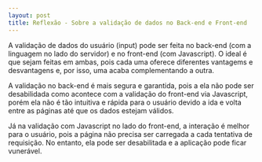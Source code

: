 ```yaml
---
layout: post
title: Reflexão - Sobre a validação de dados no Back-end e Front-end
---
```


A validação de dados do usuário (input) pode ser feita no back-end (com a linguagem no lado do servidor) e no front-end (com Javascript). O ideal é que sejam feitas em ambas, pois cada uma oferece diferentes vantagems e desvantagens e, por isso, uma acaba complementando a outra.

A validação no back-end é mais segura e garantida, pois a ela não pode ser desabilidada como acontece com a validação do front-end via Javascript, porém ela não é tão intuitiva e rápida para o usuário devido a ida e volta entre as páginas até que os dados estejam válidos.

Já na validação com Javascript no lado do front-end, a interação é melhor para o usuário, pois a página não precisa ser carregada a cada tentativa de requisição. No entanto, ela pode ser desabilitada e a aplicação pode ficar vunerável.
